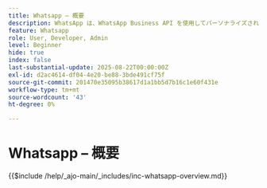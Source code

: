 ```yaml
---
title: Whatsapp – 概要
description: WhatsApp は、WhatsApp Business API を使用してパーソナライズされた対話型メッセージを通じて、企業が顧客を引き付けることができる人気のメッセージング アプリです。Adobe Journey Optimizer内では、WhatsApp は、ユーザーの WhatsApp アカウントに直接配信される、豊富でインタラクティブなマーケティングとカスタマーサービスのメッセージを可能にします。
feature: Whatsapp
role: User, Developer, Admin
level: Beginner
hide: true
index: false
last-substantial-update: 2025-08-22T00:00:00Z
exl-id: d2ac4614-df04-4e20-be88-3bde491cf75f
source-git-commit: 201470e35095b38617d1a1bb5d7b16c1e60f431e
workflow-type: tm+mt
source-wordcount: '43'
ht-degree: 0%

---
```


# Whatsapp – 概要

{{$include /help/_ajo-main/_includes/inc-whatsapp-overview.md}}
